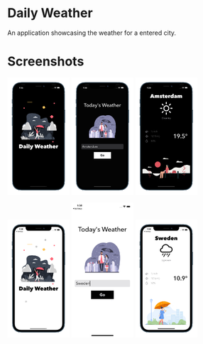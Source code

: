 # Daily Weather 

An application showcasing the weather for a entered city.

# Screenshots


<p float="left"> 
<img src="/Documentation/Launch-Dark.png" width="140">
<img src="/Documentation/Home-Dark.png" width="140">
<img src="/Documentation/Weather-Dark.png" width="140">
</p>

<p float="left"> 
<img src="/Documentation/Launch-Light.png" width="140"> 
<img src="/Documentation/Home-Light.png" width="140">
<img src="/Documentation/Weather-Light.png" width="140">
</p>
